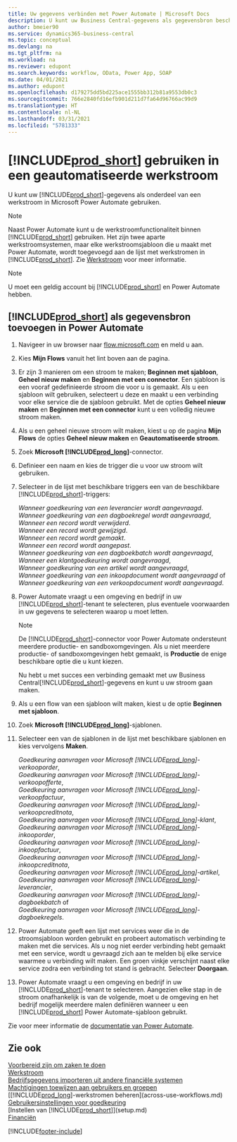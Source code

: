 ```yaml
---
title: Uw gegevens verbinden met Power Automate | Microsoft Docs
description: U kunt uw Business Central-gegevens als gegevensbron beschikbaar maken en een OData-URL van uw webservices opgeven om een geautomatiseerde werkstroom te maken.
author: bmeier90
ms.service: dynamics365-business-central
ms.topic: conceptual
ms.devlang: na
ms.tgt_pltfrm: na
ms.workload: na
ms.reviewer: edupont
ms.search.keywords: workflow, OData, Power App, SOAP
ms.date: 04/01/2021
ms.author: edupont
ms.openlocfilehash: d179275dd5bd225ace1555bb312b81a9553db0c3
ms.sourcegitcommit: 766e2840fd16efb901d211d7fa64d96766ac99d9
ms.translationtype: HT
ms.contentlocale: nl-NL
ms.lasthandoff: 03/31/2021
ms.locfileid: "5781333"
---
```

# <a name="using-prod_short-in-an-automated-workflow"></a>[!INCLUDE[prod_short](includes/prod_short.md)] gebruiken in een geautomatiseerde werkstroom

U kunt uw [!INCLUDE[prod_short](includes/prod_short.md)]-gegevens als onderdeel van een werkstroom in Microsoft Power Automate gebruiken.

> [!NOTE]
> Naast Power Automate kunt u de werkstroomfunctionaliteit binnen [!INCLUDE[prod_short](includes/prod_short.md)] gebruiken. Het zijn twee aparte werkstroomsystemen, maar elke werkstroomsjabloon die u maakt met Power Automate, wordt toegevoegd aan de lijst met werkstromen in [!INCLUDE[prod_short](includes/prod_short.md)]. Zie [Werkstroom](across-workflow.md) voor meer informatie.  

> [!NOTE]  
> U moet een geldig account bij [!INCLUDE[prod_short](includes/prod_short.md)] en Power Automate hebben.  

## <a name="to-add-prod_short-as-a-data-source-in-power-automate"></a>[!INCLUDE[prod_short](includes/prod_short.md)] als gegevensbron toevoegen in Power Automate

1. Navigeer in uw browser naar [flow.microsoft.com](https://flow.microsoft.com) en meld u aan.
2. Kies **Mijn Flows** vanuit het lint boven aan de pagina.
3. Er zijn 3 manieren om een stroom te maken; **Beginnen met sjabloon**, **Geheel nieuw maken** en **Beginnen met een connector**. Een sjabloon is een vooraf gedefinieerde stroom die voor u is gemaakt. Als u een sjabloon wilt gebruiken, selecteert u deze en maakt u een verbinding voor elke service die de sjabloon gebruikt. Met de opties **Geheel nieuw maken** en **Beginnen met een connector** kunt u een volledig nieuwe stroom maken.
4. Als u een geheel nieuwe stroom wilt maken, kiest u op de pagina **Mijn Flows** de opties **Geheel nieuw maken** en **Geautomatiseerde stroom**.
5. Zoek **Microsoft [!INCLUDE[prod_long](includes/prod_long.md)]**-connector.
6. Definieer een naam en kies de trigger die u voor uw stroom wilt gebruiken.
7. Selecteer in de lijst met beschikbare triggers een van de beschikbare [!INCLUDE[prod_short](includes/prod_short.md)]-triggers:  

    *Wanneer goedkeuring van een leverancier wordt aangevraagd*.  
    *Wanneer goedkeuring van een dagboekregel wordt aangevraagd*,  
    *Wanneer een record wordt verwijderd*.  
    *Wanneer een record wordt gewijzigd*.  
    *Wanneer een record wordt gemaakt*.  
    *Wanneer een record wordt aangepast*.  
    *Wanneer goedkeuring van een dagboekbatch wordt aangevraagd*,  
    *Wanneer een klantgoedkeuring wordt aangevraagd*,  
    *Wanneer goedkeuring van een artikel wordt aangevraagd*,  
    *Wanneer goedkeuring van een inkoopdocument wordt aangevraagd* of  
    *Wanneer goedkeuring van een verkoopdocument wordt aangevraagd*.

8. Power Automate vraagt u een omgeving en bedrijf in uw [!INCLUDE[prod_short](includes/prod_short.md)]-tenant te selecteren, plus eventuele voorwaarden in uw gegevens te selecteren waarop u moet letten.

    > [!NOTE]
    > De [!INCLUDE[prod_short](includes/prod_short.md)]-connector voor Power Automate ondersteunt meerdere productie- en sandboxomgevingen. Als u niet meerdere productie- of sandboxomgevingen hebt gemaakt, is **Productie** de enige beschikbare optie die u kunt kiezen.  

    Nu hebt u met succes een verbinding gemaakt met uw Business Central[!INCLUDE[prod_short](includes/prod_short.md)]-gegevens en kunt u uw stroom gaan maken.

9. Als u een flow van een sjabloon wilt maken, kiest u de optie **Beginnen met sjabloon**.
10. Zoek **Microsoft [!INCLUDE[prod_long](includes/prod_long.md)]**-sjablonen.
11. Selecteer een van de sjablonen in de lijst met beschikbare sjablonen en kies vervolgens **Maken**.  

    *Goedkeuring aanvragen voor Microsoft [!INCLUDE[prod_long](includes/prod_long.md)]-verkooporder*,  
    *Goedkeuring aanvragen voor Microsoft [!INCLUDE[prod_long](includes/prod_long.md)]-verkoopofferte*,  
    *Goedkeuring aanvragen voor Microsoft [!INCLUDE[prod_long](includes/prod_long.md)]-verkoopfactuur*,  
    *Goedkeuring aanvragen voor Microsoft [!INCLUDE[prod_long](includes/prod_long.md)]-verkoopcreditnota*,  
    *Goedkeuring aanvragen voor Microsoft [!INCLUDE[prod_long](includes/prod_long.md)]-klant*,  
    *Goedkeuring aanvragen voor Microsoft [!INCLUDE[prod_long](includes/prod_long.md)]-inkooporder*,  
    *Goedkeuring aanvragen voor Microsoft [!INCLUDE[prod_long](includes/prod_long.md)]-inkoopfactuur*,  
    *Goedkeuring aanvragen voor Microsoft [!INCLUDE[prod_long](includes/prod_long.md)]-inkoopcreditnota*,  
    *Goedkeuring aanvragen voor Microsoft [!INCLUDE[prod_long](includes/prod_long.md)]-artikel*,  
    *Goedkeuring aanvragen voor Microsoft [!INCLUDE[prod_long](includes/prod_long.md)]-leverancier*,  
    *Goedkeuring aanvragen voor Microsoft [!INCLUDE[prod_long](includes/prod_long.md)]-dagboekbatch* of    
    *Goedkeuring aanvragen voor Microsoft [!INCLUDE[prod_long](includes/prod_long.md)]-dagboekregels*.  
12. Power Automate geeft een lijst met services weer die in de stroomsjabloon worden gebruikt en probeert automatisch verbinding te maken met die services. Als u nog niet eerder verbinding hebt gemaakt met een service, wordt u gevraagd zich aan te melden bij elke service waarmee u verbinding wilt maken. Een groen vinkje verschijnt naast elke service zodra een verbinding tot stand is gebracht. Selecteer **Doorgaan**.
13. Power Automate vraagt u een omgeving en bedrijf in uw [!INCLUDE[prod_short](includes/prod_short.md)]-tenant te selecteren. Aangezien elke stap in de stroom onafhankelijk is van de volgende, moet u de omgeving en het bedrijf mogelijk meerdere malen definiëren wanneer u een [!INCLUDE[prod_short](includes/prod_short.md)] Power Automate-sjabloon gebruikt.

Zie voor meer informatie de [documentatie van Power Automate](/power-automate/getting-started).

## <a name="see-also"></a>Zie ook

[Voorbereid zijn om zaken te doen](ui-get-ready-business.md)  
[Werkstroom](across-workflow.md)  
[Bedrijfsgegevens importeren uit andere financiële systemen](across-import-data-configuration-packages.md)  
[Machtigingen toewijzen aan gebruikers en groepen](ui-define-granular-permissions.md)  
[[!INCLUDE[prod_long](includes/prod_long.md)]-werkstromen beheren](across-use-workflows.md)  
[Gebruikersinstellingen voor goedkeuring](across-how-to-set-up-approval-users.md)  
[Instellen van [!INCLUDE[prod_short](includes/prod_short.md)]](setup.md)  
[Financiën](finance.md)  


[!INCLUDE[footer-include](includes/footer-banner.md)]